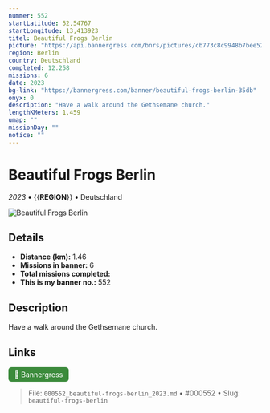 ```yaml
---
nummer: 552
startLatitude: 52,54767
startLongitude: 13,413923
titel: Beautiful Frogs Berlin
picture: "https://api.bannergress.com/bnrs/pictures/cb773c8c9948b7bee5217d1db01cf7b7"
region: Berlin
country: Deutschland
completed: 12.258
missions: 6
date: 2023
bg-link: "https://bannergress.com/banner/beautiful-frogs-berlin-35db"
onyx: 0
description: "Have a walk around the Gethsemane church."
lengthKMeters: 1,459
umap: ""
missionDay: ""
notice: ""
---
```

# Beautiful Frogs Berlin

*2023* • {{__REGION__}} • Deutschland

![Beautiful Frogs Berlin](https://api.bannergress.com/bnrs/pictures/cb773c8c9948b7bee5217d1db01cf7b7)



## Details
- **Distance (km):** 1.46
- **Missions in banner:** 6
- **Total missions completed:** 
- **This is my banner no.:** 552



## Description
Have a walk around the Gethsemane church.



## Links
<a href="https://bannergress.com/banner/beautiful-frogs-berlin-35db" target="_blank" style="display:inline-block;margin-right:8px;padding:6px 12px;background:#3c8b3c;color:#fff;text-decoration:none;border-radius:6px;">🔗 Bannergress</a>



> File: `000552_beautiful-frogs-berlin_2023.md` • #000552 • Slug: `beautiful-frogs-berlin`
